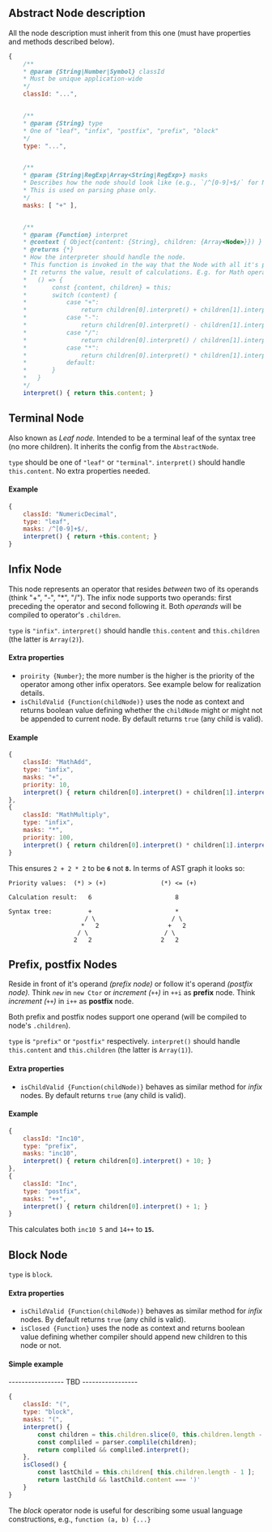 ## Abstract Node description
All the node description must inherit from this one (must have properties and methods described below).
```javascript
{
    /**
    * @param {String|Number|Symbol} classId
    * Must be unique application-wide
    */ 
    classId: "...",


    /**
    * @param {String} type
    * One of "leaf", "infix", "postfix", "prefix", "block"
    */
    type: "...",


    /**
    * @param {String|RegExp|Array<String|RegExp>} masks
    * Describes how the node should look like (e.g., `/^[0-9]+$/` for NumberDecimal, `/^0x[0-9a-z]+$/i` for NumberHex and so on).
    * This is used on parsing phase only.
    */
    masks: [ "+" ],


    /**
    * @param {Function} interpret
    * @context { Object{content: {String}, children: {Array<Node>}}) }      `this` context for the function
    * @returns {*}
    * How the interpreter should handle the node.
    * This function is invoked in the way that the Node with all it's properties (e.g., `content`, `children`) is available as `this` context.
    * It returns the value, result of calculations. E.g. for Math operators:
    *   () => {
    *       const {content, children} = this;
    *       switch (content) {
    *           case "+":
    *               return children[0].interpret() + children[1].interpret();
    *           case "-":
    *               return children[0].interpret() - children[1].interpret();
    *           case "/":
    *               return children[0].interpret() / children[1].interpret();
    *           case "*":
    *               return children[0].interpret() * children[1].interpret();
    *           default:
    *       }
    *   }
    */
    interpret() { return this.content; }
```



## Terminal Node

Also known as _Leaf node._ Intended to be a terminal leaf of the syntax tree (no more children). It inherits the config from the `AbstractNode`.

`type` should be one of `"leaf"` or `"terminal"`. `interpret()` should handle `this.content`. No extra properties needed.

#### Example

```javascript
{
    classId: "NumericDecimal",
    type: "leaf",
    masks: /^[0-9]+$/,
    interpret() { return +this.content; }
}
```



## Infix Node

This node represents an operator that resides _between_ two of its operands (think "+", "-", "*", "/"). The infix node supports two operands: first preceding the operator and second following it. Both _operands_ will be compiled to operator's `.children`.

`type` is `"infix"`. `interpret()` should handle `this.content` and `this.children` (the latter is `Array(2)`).

#### Extra properties

- `proirity {Number}`; the more number is the higher is the priority of the operator among other infix operators. See example below for realization details.
- `isChildValid {Function(childNode)}` uses the node as context and returns boolean value defining whether the `childNode` might or might not be appended to current node. By default returns `true` (any child is valid).

#### Example

```javascript
{
    classId: "MathAdd",
    type: "infix",
    masks: "+",
    priority: 10,
    interpret() { return children[0].interpret() + children[1].interpret(); }
},
{
    classId: "MathMultiply",
    type: "infix",
    masks: "*",
    priority: 100,
    interpret() { return children[0].interpret() * children[1].interpret(); }
}
```

This ensures `2 + 2 * 2` to be **`6`** not **`8`.** In terms of AST graph it looks so:

```
Priority values:  (*) > (+)               (*) <= (+)
                                                    
Calculation result:   6                       8     
                                                    
Syntax tree:          +                       *     
                     / \                     / \    
                    *   2                   +   2   
                   / \                     / \      
                  2   2                   2   2     
```



## Prefix, postfix Nodes

Reside in front of it's operand _(prefix node)_ or follow it's operand _(postfix node)._ Think _`new`_ in `new Ctor` or _increment (`++`)_ in `++i` as **prefix** node. Think _increment (`++`)_ in `i++` as **postfix** node.

Both prefix and postfix nodes support one operand (will be compiled to node's `.children`).

`type` is `"prefix"` or `"postfix"` respectively. `interpret()` should handle `this.content` and `this.children` (the latter is `Array(1)`).

#### Extra properties

- `isChildValid {Function(childNode)}` behaves as similar method for _infix_ nodes. By default returns `true` (any child is valid).

#### Example

```javascript
{
    classId: "Inc10",
    type: "prefix",
    masks: "inc10",
    interpret() { return children[0].interpret() + 10; }
},
{
    classId: "Inc",
    type: "postfix",
    masks: "++",
    interpret() { return children[0].interpret() + 1; }
}
```

This calculates both `inc10 5` and `14++` to **`15`.**



## Block Node

`type` is `block`.

#### Extra properties

- `isChildValid {Function(childNode)}` behaves as similar method for _infix_ nodes. By default returns `true` (any child is valid).
- `isClosed {Function}` uses the node as context and returns boolean value defining whether compiler should append new children to this node or not.

#### Simple example
----------------- TBD -----------------

```javascript
{
    classId: "(",
    type: "block",
    masks: "(",
    interpret() {
        const children = this.children.slice(0, this.children.length - 1);
        const compliled = parser.complile(children);
        return compliled && compliled.interpret();
    },
    isClosed() {
        const lastChild = this.children[ this.children.length - 1 ];
        return lastChild && lastChild.content === ')'
    }
}
```


The _block_ operator node is useful for describing some usual language constructions, e.g., `function (a, b) {...}`

```javascript

```